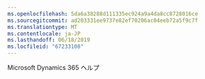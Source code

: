 ```yaml
---
ms.openlocfilehash: 5da6a38288d111335ec924a9a4da8cc8728016ce
ms.sourcegitcommit: ad203331ee9737e82ef70206ac04eeb72a5f9c7f
ms.translationtype: MT
ms.contentlocale: ja-JP
ms.lasthandoff: 06/18/2019
ms.locfileid: "67233108"
---
```

Microsoft Dynamics 365 ヘルプ